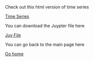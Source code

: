 Check out this html version of time series

[Time Series](/TimeSeriesAssignment.html)

You can download the Juypter file here

[Juy File](/TimeSeriesAssignment.ipynb)

You can go back to the main page here

[Go home](/savannthorn.github.io/index.md)
